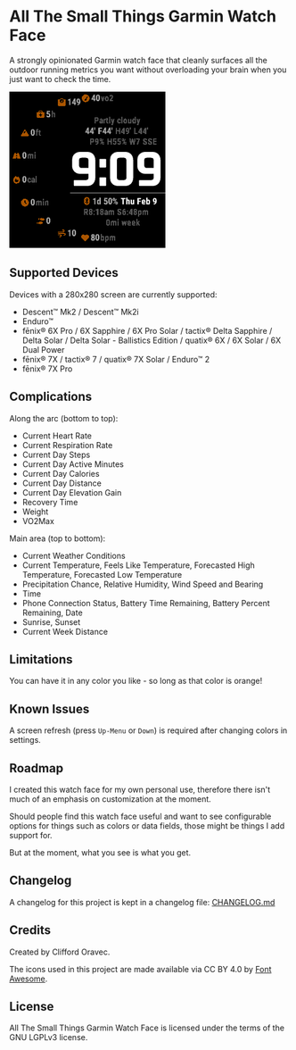 # All The Small Things Garmin Watch Face

A strongly opinionated Garmin watch face that cleanly surfaces all the outdoor running metrics you want without overloading your brain when you just want to check the time.

![Screenshot](screenshot.png)

## Supported Devices

Devices with a 280x280 screen are currently supported:
* Descent™ Mk2 / Descent™ Mk2i
* Enduro™
* fēnix® 6X Pro / 6X Sapphire / 6X Pro Solar / tactix® Delta Sapphire / Delta Solar / Delta Solar - Ballistics Edition / quatix® 6X / 6X Solar / 6X Dual Power
* fēnix® 7X / tactix® 7 / quatix® 7X Solar / Enduro™ 2
* fēnix® 7X Pro

## Complications

Along the arc (bottom to top):
* Current Heart Rate
* Current Respiration Rate
* Current Day Steps
* Current Day Active Minutes
* Current Day Calories
* Current Day Distance
* Current Day Elevation Gain
* Recovery Time
* Weight
* VO2Max

Main area (top to bottom):
* Current Weather Conditions
* Current Temperature, Feels Like Temperature, Forecasted High Temperature, Forecasted Low Temperature
* Precipitation Chance, Relative Humidity, Wind Speed and Bearing
* Time
* Phone Connection Status, Battery Time Remaining, Battery Percent Remaining, Date
* Sunrise, Sunset
* Current Week Distance

## Limitations

You can have it in any color you like - so long as that color is orange!

## Known Issues

A screen refresh (press `Up-Menu` or `Down`) is required after changing colors in settings.

## Roadmap

I created this watch face for my own personal use, therefore there isn't much of an emphasis on customization at the moment.

Should people find this watch face useful and want to see configurable options for things such as colors or data fields, those might be things I add support for.

But at the moment, what you see is what you get.

## Changelog

A changelog for this project is kept in a changelog file: [CHANGELOG.md](CHANGELOG.md)

## Credits

Created by Clifford Oravec.

The icons used in this project are made available via CC BY 4.0 by [Font Awesome](https://github.com/FortAwesome/Font-Awesome).

## License

All The Small Things Garmin Watch Face is licensed under the terms of the GNU LGPLv3 license.